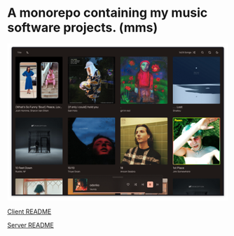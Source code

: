 # A monorepo containing my music software projects. (mms)


![Demo](./apps/client/assets/screenshot.png)

[Client README](./apps/client/README.md)

[Server README](./apps/server/README.md)
